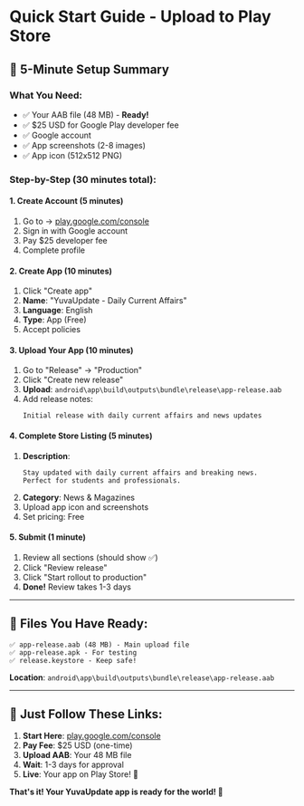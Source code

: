 # Quick Start Guide - Upload to Play Store

## 🚀 **5-Minute Setup Summary**

### **What You Need:**
- ✅ Your AAB file (48 MB) - **Ready!**
- ✅ $25 USD for Google Play developer fee
- ✅ Google account
- ✅ App screenshots (2-8 images)
- ✅ App icon (512x512 PNG)

### **Step-by-Step (30 minutes total):**

#### **1. Create Account (5 minutes)**
1. Go to → [play.google.com/console](https://play.google.com/console)
2. Sign in with Google account
3. Pay $25 developer fee
4. Complete profile

#### **2. Create App (10 minutes)**
1. Click "Create app"
2. **Name**: "YuvaUpdate - Daily Current Affairs"
3. **Language**: English
4. **Type**: App (Free)
5. Accept policies

#### **3. Upload Your App (10 minutes)**
1. Go to "Release" → "Production"
2. Click "Create new release"
3. **Upload**: `android\app\build\outputs\bundle\release\app-release.aab`
4. Add release notes:
   ```
   Initial release with daily current affairs and news updates
   ```

#### **4. Complete Store Listing (5 minutes)**
1. **Description**: 
   ```
   Stay updated with daily current affairs and breaking news.
   Perfect for students and professionals.
   ```
2. **Category**: News & Magazines
3. Upload app icon and screenshots
4. Set pricing: Free

#### **5. Submit (1 minute)**
1. Review all sections (should show ✅)
2. Click "Review release"
3. Click "Start rollout to production"
4. **Done!** Review takes 1-3 days

---

## 📱 **Files You Have Ready:**

```
✅ app-release.aab (48 MB) - Main upload file
✅ app-release.apk - For testing  
✅ release.keystore - Keep safe!
```

**Location**: `android\app\build\outputs\bundle\release\app-release.aab`

---

## 🎯 **Just Follow These Links:**

1. **Start Here**: [play.google.com/console](https://play.google.com/console)
2. **Pay Fee**: $25 USD (one-time)
3. **Upload AAB**: Your 48 MB file
4. **Wait**: 1-3 days for approval
5. **Live**: Your app on Play Store! 🎉

**That's it! Your YuvaUpdate app is ready for the world! 🚀**
